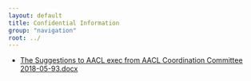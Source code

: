 ```yaml
---
layout: default
title: Confidential Information
group: "navigation"
root: ../
---
```


<ul>
  <li><a href="https://drive.google.com/file/d/1dX_yEfHf4EhM0L7jBrcOab4QmvWh_iQX/view?ts=5b03e331">The Suggestions to AACL exec from AACL Coordination Committee 2018-05-93.docx</a></li>
</ul>

